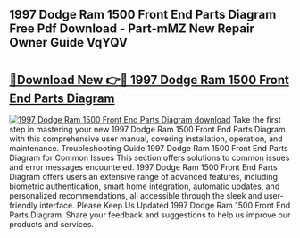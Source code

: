 ## 1997 Dodge Ram 1500 Front End Parts Diagram Free Pdf Download - Part-mMZ New Repair Owner Guide VqYQV

# <h2><a href="http://dfirhw.blite.top/?on=1997+Dodge+Ram+1500+Front+End+Parts+Diagram">🔗Download New 👉🔴 1997 Dodge Ram 1500 Front End Parts Diagram</a></h2>

[![1997 Dodge Ram 1500 Front End Parts Diagram download](https://i.imgur.com/lujVjoI.png)](http://dfirhw.blite.top/?on=1997+Dodge+Ram+1500+Front+End+Parts+Diagram)
Take the first step in mastering your new 1997 Dodge Ram 1500 Front End Parts Diagram with this comprehensive user manual, covering installation, operation, and maintenance. Troubleshooting Guide 1997 Dodge Ram 1500 Front End Parts Diagram for Common Issues This section offers solutions to common issues and error messages encountered. 1997 Dodge Ram 1500 Front End Parts Diagram offers users an extensive range of advanced features, including biometric authentication, smart home integration, automatic updates, and personalized recommendations, all accessible through the sleek and user-friendly interface. Please Keep Us Updated 1997 Dodge Ram 1500 Front End Parts Diagram. Share your feedback and suggestions to help us improve our products and services.
